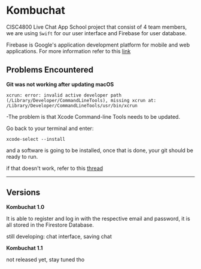 # Kombuchat 
CISC4800 Live Chat App
School project that consist of 4 team members, we are using `Swift` for our user interface and Firebase for user database.

Firebase is Google's application development platform for mobile and web applications. For more information refer to this [link](https://firebase.google.com/)

## Problems Encountered
**Git was not working after updating macOS**

`xcrun: error: invalid active developer path (/Library/Developer/CommandLineTools), missing xcrun at: /Library/Developer/CommandLineTools/usr/bin/xcrun`

-The problem is that Xcode Command-line Tools needs to be updated.

Go back to your terminal and enter:

`xcode-select --install`

and a software is going to be installed, once that is done, your git should be ready to run.

if that doesn't work, refer to this [thread](https://stackoverflow.com/questions/52522565/git-is-not-working-after-macos-update-xcrun-error-invalid-active-developer-pa)
****

## Versions

**Kombuchat 1.0**

It is able to register and log in with the respective email and password, it is all stored in the Firestore Database.

still developing:
chat interface, saving chat

**Kombuchat 1.1**

not released yet, stay tuned tho

